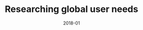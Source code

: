 ---
title: 'Researching global user needs'
client: 'United Nations'
sector:
  - 'Government'
employer: 'Clearleft'
duration: 'duration'
date: '2018-01'
posse: 'Posse.'
tags:
caseStudyURL: ""
cta: 'Read the case study'
displayOrder: 0
featured: false
hero:
  image: '/assets/images/.jpg'
  imageAlt: 'Alt'
permalink: false
---